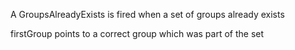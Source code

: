 A GroupsAlreadyExists is fired when a set of groups already existsfirstGroup points to a correct group which was part of the set